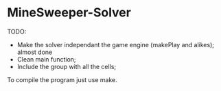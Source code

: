 # MineSweeper-Solver


TODO:
 * Make the solver independant the game engine (makePlay and alikes); almost done
 * Clean main function;
 * Include the group with all the cells; 

 To compile the program just use make.
